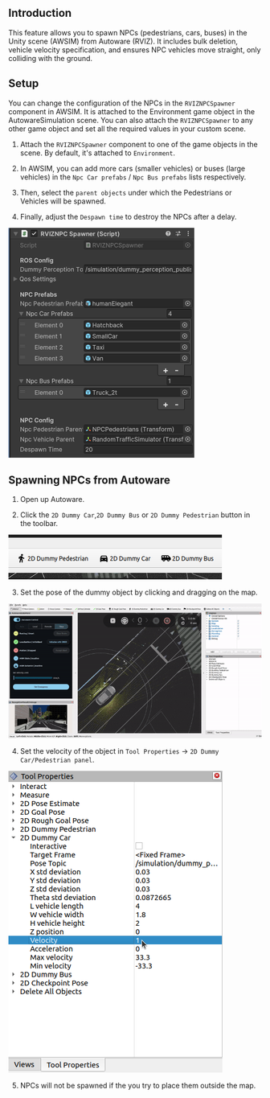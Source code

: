 ## Introduction
This feature allows you to spawn NPCs (pedestrians, cars, buses) in the Unity scene (AWSIM) from Autoware (RVIZ). It includes bulk deletion, vehicle velocity specification, and ensures NPC vehicles move straight, only colliding with the ground.

## Setup
You can change the configuration of the NPCs in the `RVIZNPCSpawner` component in AWSIM. It is attached to the Environment game object in the AutowareSimulation scene. You can also attach the `RVIZNPCSpawner` to any other game object and set all the required values in your custom scene.

1. Attach the `RVIZNPCSpawner` component to one of the game objects in the scene. By default, it's attached to `Environment`.

2. In AWSIM, you can add more cars (smaller vehicles) or buses (large vehicles) in the `Npc Car prefabs` / `Npc Bus prefabs` lists respectively.

3. Then, select the `parent objects` under which the Pedestrians or Vehicles will be spawned.

4. Finally, adjust the `Despawn time` to destroy the NPCs after a delay.

  ![alt text](rvizspawner.png)

## Spawning NPCs from Autoware
1. Open up Autoware.

2. Click the `2D Dummy Car`,`2D Dummy Bus` or `2D Dummy Pedestrian` button in the toolbar.  

  ![alt text](image-1.png)

3. Set the pose of the dummy object by clicking and dragging on the map.

  ![alt text](spawnPedestrian.gif)

4. Set the velocity of the object in `Tool Properties` -> `2D Dummy Car/Pedestrian panel`.

  ![alt text](toolsprop.png)

5. NPCs will not be spawned if the you try to place them outside the map.
